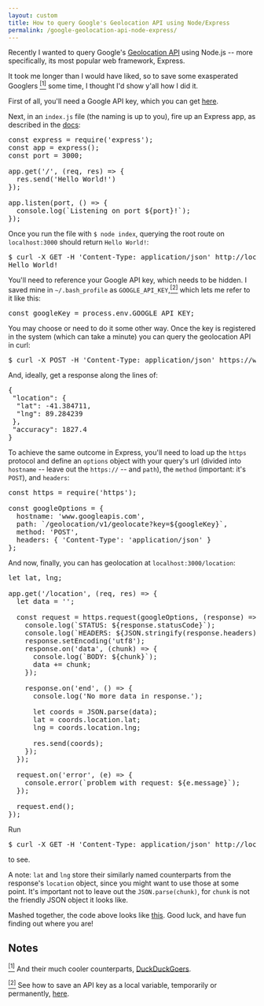 ```yaml
---
layout: custom
title: How to query Google's Geolocation API using Node/Express
permalink: /google-geolocation-api-node-express/
---
```


Recently I wanted to query Google's <a href="https://developers.google.com/maps/documentation/geolocation/intro" target="\_blank" rel="noopener noreferrer">Geolocation API</a> using Node.js -- more specifically, its most popular web framework, Express.

It took me longer than I would have liked, so to save some exasperated Googlers <a name="note1top" href="#note1"><sup>[1]</sup></a> some time, I thought I'd show y'all how I did it.

First of all, you'll need a Google API key, which you can get <a href="https://developers.google.com/maps/documentation/geolocation/get-api-key" target="\_blank" rel="noopener noreferrer">here</a>.

Next, in an `index.js` file (the naming is up to you), fire up an Express app, as described in the <a href="https://expressjs.com/en/starter/hello-world.html" target="\_blank" rel="noopener noreferrer">docs</a>:

<pre class="prettyprint">
const express = require('express');
const app = express();
const port = 3000;

app.get('/', (req, res) => {
  res.send('Hello World!')
});

app.listen(port, () => {
  console.log(`Listening on port ${port}!`);
});
</pre>

Once you run the file with `$ node index`, querying the root route on `localhost:3000` should return `Hello World!`:

<pre class="prettyprint lang-bsh">
$ curl -X GET -H 'Content-Type: application/json' http://localhost:3000/
Hello World!
</pre>

You'll need to reference your Google API key, which needs to be hidden. I saved mine in `~/.bash_profile` as `GOOGLE_API_KEY`,<a name="note2top" href="#note2"><sup>[2]</sup></a> which lets me refer to it like this:


<pre class="prettyprint">
const googleKey = process.env.GOOGLE_API_KEY;
</pre>

You may choose or need to do it some other way. Once the key is registered in the system (which can take a minute) you can query the geolocation API in curl:

<pre class="prettyprint lang-bsh">
$ curl -X POST -H 'Content-Type: application/json' https://www.googleapis.com/geolocation/v1/geolocate?key=$GOOGLE_API_KEY
</pre>

And, ideally, get a response along the lines of:

<pre class="prettyprint lang-bsh">
{
 "location": {
  "lat": -41.384711,
  "lng": 89.284239
 },
 "accuracy": 1827.4
}
</pre>

To achieve the same outcome in Express, you'll need to load up the `https` protocol and define an `options` object with your query's url (divided into `hostname` -- leave out the `https://` -- and `path`), the `method` (important: it's `POST`), and `headers`:

<pre class="prettyprint">
const https = require('https');

const googleOptions = {
  hostname: 'www.googleapis.com',
  path: `/geolocation/v1/geolocate?key=${googleKey}`,
  method: 'POST',
  headers: { 'Content-Type': 'application/json' }
};
</pre>

And now, finally, you can has geolocation at `localhost:3000/location`:

<pre class="prettyprint">
let lat, lng;

app.get('/location', (req, res) => {
  let data = '';

  const request = https.request(googleOptions, (response) => {
    console.log(`STATUS: ${response.statusCode}`);
    console.log(`HEADERS: ${JSON.stringify(response.headers)}`);
    response.setEncoding('utf8');
    response.on('data', (chunk) => {
      console.log(`BODY: ${chunk}`);
      data += chunk;
    });

    response.on('end', () => {
      console.log('No more data in response.');

      let coords = JSON.parse(data);
      lat = coords.location.lat;
      lng = coords.location.lng;

      res.send(coords);
    });
  });

  request.on('error', (e) => {
    console.error(`problem with request: ${e.message}`);
  });

  request.end();
});
</pre>

Run

<pre class="prettyprint lang-bsh">
$ curl -X GET -H 'Content-Type: application/json' http://localhost:3000/location
</pre>

to see.

A note: `lat` and `lng` store their similarly named counterparts from the response's `location` object, since you might want to use those at some point. It's important not to leave out the `JSON.parse(chunk)`, for `chunk` is not the friendly JSON object it looks like.

Mashed together, the code above looks like <a href="https://gist.github.com/davidfloyd91/e7a57dfc5882096ffc971d2917ceadd5" target="\_blank" rel="noopener noreferrer">this</a>. Good luck, and have fun finding out where you are!

## Notes

<a name="note1" href="#note1top"><sup>[1]</sup></a> And their much cooler counterparts, <a href="https://duckduckgo.com/" target="\_blank" rel="noopener noreferrer">DuckDuckGoers</a>.

<a name="note2" href="#note2top"><sup>[2]</sup></a> See how to save an API key as a local variable, temporarily or permanently, <a href="https://davidfloyd91.github.io/tweepy/" target="\_blank" rel="noopener noreferrer">here</a>.
